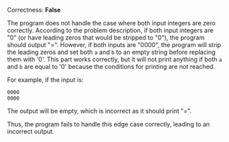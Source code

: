 Correctness: **False**

The program does not handle the case where both input integers are zero correctly. According to the problem description, if both input integers are "0" (or have leading zeros that would be stripped to "0"), the program should output "=". However, if both inputs are "0000", the program will strip the leading zeros and set both `a` and `b` to an empty string before replacing them with '0'. This part works correctly, but it will not print anything if both `a` and `b` are equal to '0' because the conditions for printing are not reached.

For example, if the input is:
```
0000
0000
```
The output will be empty, which is incorrect as it should print "=".

Thus, the program fails to handle this edge case correctly, leading to an incorrect output.